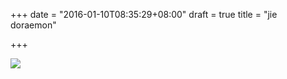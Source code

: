 +++
date = "2016-01-10T08:35:29+08:00"
draft = true
title = "jie doraemon"

+++




![](/images/jie.doraemon.jpg)